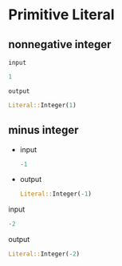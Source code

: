 # Primitive Literal

## nonnegative integer

`input`

```python
1
```

`output`

```rust
Literal::Integer(1)
```

## minus integer

- input

    ```python
    -1
    ```

- output

    ```rust
    Literal::Integer(-1)
    ```

input

```python
-2
```

output

```rust
Literal::Integer(-2)
```
